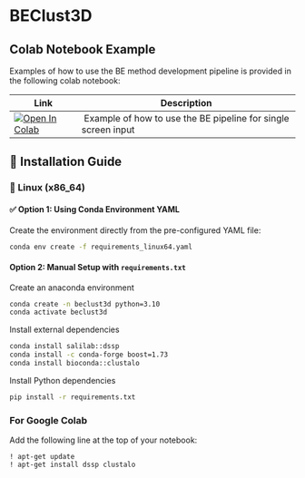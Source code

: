 # BEClust3D

## Colab Notebook Example

Examples of how to use the BE method development pipeline is provided in the following colab notebook: 

| Link | Description |
|---------|-------------|
[![Open In Colab](https://colab.research.google.com/assets/colab-badge.svg)](https://colab.research.google.com/github/pia-francesca/ema/blob/main/colab_notebooks/application_example_ion_channel_proteins.ipynb) | Example of how to use the BE pipeline for single screen input

## 🚀 Installation Guide

### 🐧 Linux (x86_64)

#### ✅ Option 1: Using Conda Environment YAML
Create the environment directly from the pre-configured YAML file:

```bash
conda env create -f requirements_linux64.yaml

```
####  Option 2: Manual Setup with `requirements.txt`
Create an anaconda environment
``` bash
conda create -n beclust3d python=3.10
conda activate beclust3d
```
Install external dependencies
```bash
conda install salilab::dssp
conda install -c conda-forge boost=1.73 
conda install bioconda::clustalo
```
Install Python dependencies
```bash
pip install -r requirements.txt
```

### For Google Colab
Add the following line at the top of your notebook:
```
! apt-get update
! apt-get install dssp clustalo
```
